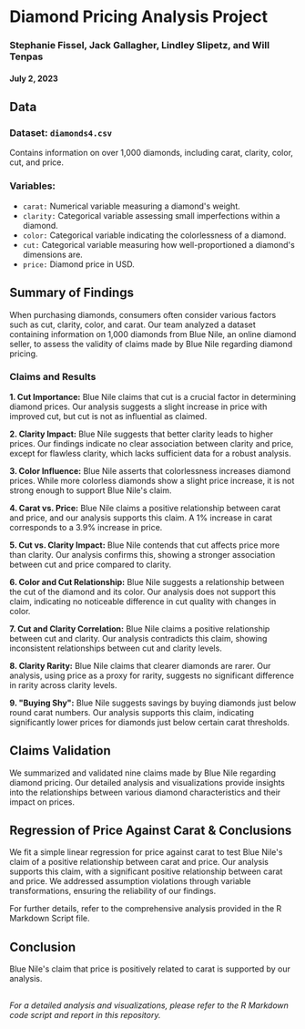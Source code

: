 # Diamond Pricing Analysis Project
### Stephanie Fissel, Jack Gallagher, Lindley Slipetz, and Will Tenpas
#### July 2, 2023

## Data
### Dataset: `diamonds4.csv`
Contains information on over 1,000 diamonds, including carat, clarity, color, cut, and price.

### Variables:
* `carat:` Numerical variable measuring a diamond's weight.
* `clarity:` Categorical variable assessing small imperfections within a diamond.
* `color:` Categorical variable indicating the colorlessness of a diamond.
* `cut:` Categorical variable measuring how well-proportioned a diamond's dimensions are.
* `price:` Diamond price in USD.

## Summary of Findings
When purchasing diamonds, consumers often consider various factors such as cut, clarity, color, and carat. Our team analyzed a dataset containing information on 1,000 diamonds from Blue Nile, an online diamond seller, to assess the validity of claims made by Blue Nile regarding diamond pricing.

### Claims and Results
<b>1. Cut Importance:</b> Blue Nile claims that cut is a crucial factor in determining diamond prices. Our analysis suggests a slight increase in price with improved cut, but cut is not as influential as claimed.

<b>2. Clarity Impact:</b> Blue Nile suggests that better clarity leads to higher prices. Our findings indicate no clear association between clarity and price, except for flawless clarity, which lacks sufficient data for a robust analysis.

<b>3. Color Influence:</b> Blue Nile asserts that colorlessness increases diamond prices. While more colorless diamonds show a slight price increase, it is not strong enough to support Blue Nile's claim.

<b>4. Carat vs. Price:</b> Blue Nile claims a positive relationship between carat and price, and our analysis supports this claim. A 1% increase in carat corresponds to a 3.9% increase in price.

<b>5. Cut vs. Clarity Impact:</b> Blue Nile contends that cut affects price more than clarity. Our analysis confirms this, showing a stronger association between cut and price compared to clarity.

<b>6. Color and Cut Relationship:</b> Blue Nile suggests a relationship between the cut of the diamond and its color. Our analysis does not support this claim, indicating no noticeable difference in cut quality with changes in color.

<b>7. Cut and Clarity Correlation:</b> Blue Nile claims a positive relationship between cut and clarity. Our analysis contradicts this claim, showing inconsistent relationships between cut and clarity levels.

<b>8. Clarity Rarity:</b> Blue Nile claims that clearer diamonds are rarer. Our analysis, using price as a proxy for rarity, suggests no significant difference in rarity across clarity levels.

<b>9. "Buying Shy":</b> Blue Nile suggests savings by buying diamonds just below round carat numbers. Our analysis supports this claim, indicating significantly lower prices for diamonds just below certain carat thresholds.

## Claims Validation
We summarized and validated nine claims made by Blue Nile regarding diamond pricing. Our detailed analysis and visualizations provide insights into the relationships between various diamond characteristics and their impact on prices.

## Regression of Price Against Carat & Conclusions
We fit a simple linear regression for price against carat to test Blue Nile's claim of a positive relationship between carat and price. Our analysis supports this claim, with a significant positive relationship between carat and price. We addressed assumption violations through variable transformations, ensuring the reliability of our findings.

For further details, refer to the comprehensive analysis provided in the R Markdown Script file.

## Conclusion
Blue Nile's claim that price is positively related to carat is supported by our analysis.

##
<em> For a detailed analysis and visualizations, please refer to the R Markdown code script and report in this repository.</em>

